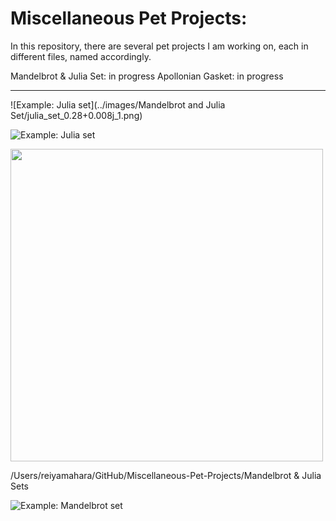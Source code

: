 # Miscellaneous Pet Projects:



In this repository, there are several pet projects I am working on, each in different files, named accordingly.

Mandelbrot & Julia Set: in progress
Apollonian Gasket: in progress

---

![Example: Julia set](../images/Mandelbrot and Julia Set/julia_set_0.28+0.008j_1.png)

![Example: Julia set](Miscellaneous-Pet-Projects/Mandelbrot-&-Julia-Sets/gifs/julia_set_blues_100.gif)

<img src="Miscellaneous-Pet-Projects/Mandelbrot & Julia Set/gifs/julia_set_blues_100.gif" width="500" />
  
  /Users/reiyamahara/GitHub/Miscellaneous-Pet-Projects/Mandelbrot & Julia Sets


![Example: Mandelbrot set](mandelbrot_set_rdbu_100.gif)

